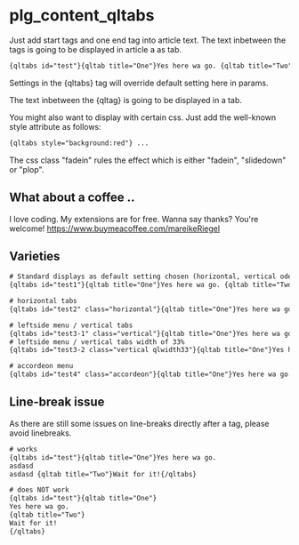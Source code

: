 # plg_content_qltabs

Just add start tags and one end tag into article text. The text inbetween the tags is going to be displayed in article a as tab.

~~~txt
{qltabs id="test"}{qltab title="One"}Yes here wa go. {qltab title="Two"}Wait for it! {qltab title="Three"}Well, done :-){/qltabs}
~~~

Settings in the {qltabs} tag will override default setting here in params. 

The text inbetween the {qltag} is going to be displayed in a tab.

You might also want to display with certain css. 
Just add the well-known style attribute as follows:

~~~txt
{qltabs style="background:red"} ...
~~~

The css class &quot;fadein&quot; rules the effect which is either &quot;fadein&quot;, &quot;slidedown&quot; or &quot;plop&quot;.

## What about a coffee ..

I love coding. My extensions are for free. Wanna say thanks? You're welcome! 
<https://www.buymeacoffee.com/mareikeRiegel>

## Varieties

~~~txt
# Standard displays as default setting chosen (horizontal, vertical oder accordeon)
{qltabs id="test1"}{qltab title="One"}Yes here wa go. {qltab title="Two"}Wait for it! {qltab title="Three"}Well, done :-){/qltabs}

# horizontal tabs
{qltabs id="test2" class="horizontal"}{qltab title="One"}Yes here wa go. {qltab title="Two"}Wait for it! {qltab title="Three"}Well, done :-){/qltabs}

# leftside menu / vertical tabs 
{qltabs id="test3-1" class="vertical"}{qltab title="One"}Yes here wa go. {qltab title="Two"}Wait for it! {qltab title="Three"}Well, done :-){/qltabs}
# leftside menu / vertical tabs width of 33% 
{qltabs id="test3-2 class="vertical qlwidth33"}{qltab title="One"}Yes here wa go. {qltab title="Two"}Wait for it! {qltab title="Three"}Well, done :-){/qltabs}

# accordeon menu
{qltabs id="test4" class="accordeon"}{qltab title="One"}Yes here wa go. {qltab title="Two"}Wait for it! {qltab title="Three"}Well, done :-){/qltabs}
~~~

## Line-break issue

As there are still some issues on line-breaks directly after a tag, please avoid linebreaks.

~~~txt
# works
{qltabs id="test"}{qltab title="One"}Yes here wa go.
asdasd
asdasd {qltab title="Two"}Wait for it!{/qltabs}

# does NOT work
{qltabs id="test"}{qltab title="One"}
Yes here wa go.
{qltab title="Two"}
Wait for it!
{/qltabs}
~~~

